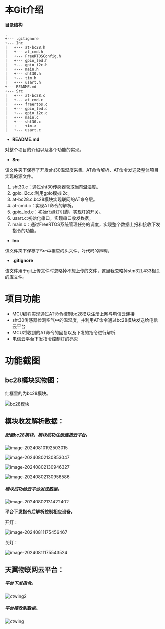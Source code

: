 # 本Git介绍

**目录结构**

```
.
+--- .gitignore
+--- Inc
|   +--- at-bc28.h
|   +--- at_cmd.h
|   +--- FreeRTOSConfig.h
|   +--- gpio_led.h
|   +--- gpio_i2c.h
|   +--- main.h
|   +--- sht30.h
|   +--- tim.h
|   +--- usart.h
+--- README.md
+--- Src 
|   +--- at-bc28.c
|   +--- at_cmd.c
|   +--- freertos.c
|   +--- gpio_led.c
|   +--- gpio_i2c.c
|   +--- main.c
|   +--- sht30.c
|   +--- tim.c
|   +--- usart.c
```

- **README.md**

对整个项目的介绍以及各个功能的实现。

- **Src**

该文件夹下保存了开发sht30温湿度采集、AT命令解析、AT命令发送及整体项目实现的源文件。

1. sht30.c：通过sht30传感器获取当前温湿度。
2. gpio_i2c.c:利用gpio模拟i2c。
3. at-bc28.c:bc28模块实现联网的AT命令层。
4. at-cmd.c：实现AT命令的解析。
5. gpio_led.c：初始化绿灯引脚，实现灯的开关。
6. usart.c:初始化串口，实现串口收发数据。
7. main.c：通过FreeRTOS系统管理任务的调度，实现整个数据上报和接收下发指令的功能。

- **Inc**

该文件夹下保存了Src中相应的头文件，对代码的声明。

- **.gitignore**

该文件用于git上传文件时忽略掉不想上传的文件，这里我忽略掉stm32L433相关的库文件。

# 项目功能

- MCU编程实现通过AT命令控制bc28模块注册上网与电信云连接
- sht30传感器检测空气中的温湿度，并利用AT命令通过bc28模块发送给电信云平台
- MCU将收到的AT命令的回复以及下发的指令进行解析
- 电信云平台下发指令控制灯的亮灭

# 功能截图

## bc28模块实物图：

红框里的为bc28模块。

![bc28模块](images/bc28模块.png)

## 模块收发解析数据：

##### 配置bc28模块，模块成功注册连接云平台。

![image-20240810192503015](images/image-20240810192503015.png)

![image-20240802130853047](images/image-20240802130853047.png)



![image-20240802130946327](images/image-20240802130946327.png)

![image-20240802130956586](images/image-20240802130956586.png)



##### 模块成功给云平台发送数据。

![image-20240802131422402](images/image-20240802131422402.png)

**平台下发指令后解析控制相应设备。**

开灯：

![image-20240811175456467](images/image-20240811175456467.png)



关灯：

![image-20240811175543524](images/image-20240811175543524.png)



## 天翼物联网云平台：

##### 平台下发指令。

![ctwing2](images/ctwing2.png)

##### 平台接收到数据。

![ctwing](images/ctwing.png)